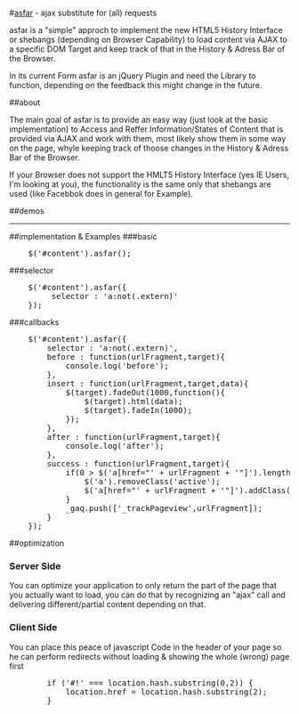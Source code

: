 #[asfar](http://www.lautr.com/asfar) - ajax substitute for (all) requests

asfar is a "simple" approch to implement the new HTML5 History Interface or shebangs (depending on Browser Capability) to load content via AJAX to a specific DOM Target and keep track of that in the History & Adress Bar of the Browser.

In its current Form asfar is an jQuery Plugin and need the Library to function, depending on the feedback this might change in the future.

##about

The main goal of asfar is to provide an easy way (just look at the basic implementation) to Access and Reffer Information/States of Content that is provided via AJAX and work with them, most likely show them in some way on the page, whyle keeping track of thoose changes in the History & Adress Bar of the Browser.

If your Browser does not support the HMLT5 History Interface (yes IE Users, I'm looking at you), the functionality is the same only that shebangs are used (like Facebbok does in general for Example).

##demos

----

##implementation & Examples
###basic
<pre>
	$('#content').asfar();
</pre>

###selector
<pre>
	$('#content').asfar({
		 selector : 'a:not(.extern)'
	});
</pre>

###callbacks
<pre>
	$('#content').asfar({
        selector : 'a:not(.extern)',
        before : function(urlFragment,target){
            console.log('before');
        },
        insert : function(urlFragment,target,data){
            $(target).fadeOut(1000,function(){
                $(target).html(data);
                $(target).fadeIn(1000);
            });
        },
        after : function(urlFragment,target){
            console.log('after');
        },
        success : function(urlFragment,target){
            if(0 &gt; $('a[href="' + urlFragment + '"]').length){
                $('a').removeClass('active');
                $('a[href="' + urlFragment + '"]').addClass('active');
            }
            _gaq.push(['_trackPageview',urlFragment]);
        }
	});
</pre>

##optimization

### Server Side

You can optimize your application to only return the part of the page that you actually want to load, you can do that by recognizing an "ajax" call and delivering different/partial content depending on that.

### Client Side

You can place this peace of javascript Code in the header of your page so he can perform redirects without loading & showing the whole (wrong) page first
<pre>
		if ('#!' === location.hash.substring(0,2)) {
			location.href = location.hash.substring(2);
		}
</pre>


